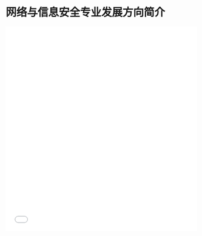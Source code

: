# 网络与信息安全专业发展方向简介

<iframe width="100%" height="540" src="//player.bilibili.com/player.html?aid=907130968&bvid=BV1fM4y1f7zt&cid=1016820190&page=1" scrolling="no" border="0" frameborder="no" framespacing="0" allowfullscreen="true"> </iframe>